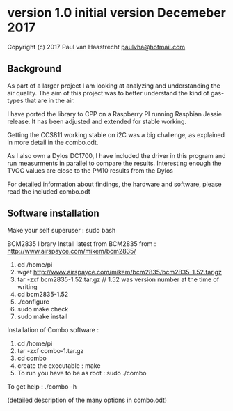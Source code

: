 # version 1.0	initial version  Decemeber 2017

Copyright (c) 2017 Paul van Haastrecht <paulvha@hotmail.com>


## Background
As part of a larger project I am looking at analyzing and understanding the air quality. 
The aim of this project was to better understand the kind of gas-types that are in the air. 

I have ported the library to CPP on a Raspberry PI running Raspbian Jessie release. It has been 
adjusted and extended for stable working.

Getting the CCS811 working stable on i2C was a big challenge, as explained in more detail in the 
combo.odt.

As I also own a Dylos DC1700, I have included the driver in this program and run measurments 
in parallel to compare the results. Interesting enough the TVOC values are close to the PM10 
results from the Dylos

For detailed information about findings, the hardware and software, please read the included combo.odt
 
## Software installation

Make your self superuser : sudo bash

BCM2835 library
Install latest from BCM2835 from : http://www.airspayce.com/mikem/bcm2835/

1. cd /home/pi
2. wget http://www.airspayce.com/mikem/bcm2835/bcm2835-1.52.tar.gz
3. tar -zxf bcm2835-1.52.tar.gz		// 1.52 was version number at the time of writing
4. cd bcm2835-1.52
5. ./configure
6. sudo make check
7. sudo make install

Installation of Combo software :

1. cd /home/pi
2. tar -zxf combo-1.tar.gz
3. cd combo
4. create the executable : make  
5. To run you have to be as root : sudo ./combo 

To get help : ./combo -h

(detailed description of the many options in  combo.odt)

